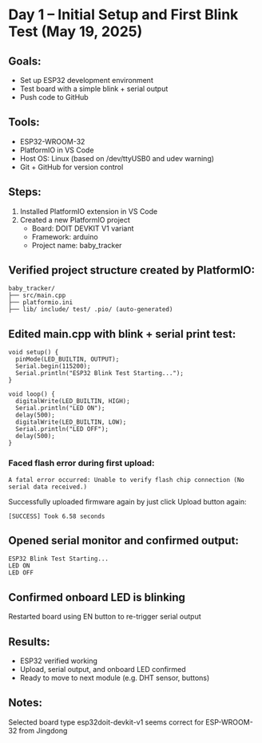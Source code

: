 # Day 1 – Initial Setup and First Blink Test (May 19, 2025)

## Goals: 
- Set up ESP32 development environment
- Test board with a simple blink + serial output
- Push code to GitHub
## Tools:
- ESP32-WROOM-32
- PlatformIO in VS Code
- Host OS: Linux (based on /dev/ttyUSB0 and udev warning)
- Git + GitHub for version control
## Steps:
1. Installed PlatformIO extension in VS Code
2. Created a new PlatformIO project
   - Board: DOIT DEVKIT V1 variant
   - Framework: arduino
   - Project name: baby_tracker
## Verified project structure created by PlatformIO:
```
baby_tracker/
├── src/main.cpp
├── platformio.ini
├── lib/ include/ test/ .pio/ (auto-generated)
```
## Edited main.cpp with blink + serial print test:
```
void setup() {
  pinMode(LED_BUILTIN, OUTPUT);
  Serial.begin(115200);
  Serial.println("ESP32 Blink Test Starting...");
}

void loop() {
  digitalWrite(LED_BUILTIN, HIGH);
  Serial.println("LED ON");
  delay(500);
  digitalWrite(LED_BUILTIN, LOW);
  Serial.println("LED OFF");
  delay(500);
}
```
### Faced flash error during first upload:
```
A fatal error occurred: Unable to verify flash chip connection (No serial data received.)
```
Successfully uploaded firmware again by just click Upload button again:
```
[SUCCESS] Took 6.58 seconds
```
## Opened serial monitor and confirmed output:
```
ESP32 Blink Test Starting...
LED ON
LED OFF
```
## Confirmed onboard LED is blinking

Restarted board using EN button to re-trigger serial output

## Results:
- ESP32 verified working
- Upload, serial output, and onboard LED confirmed
- Ready to move to next module (e.g. DHT sensor, buttons)

## Notes:
Selected board type esp32doit-devkit-v1 seems correct for ESP-WROOM-32 from Jingdong
